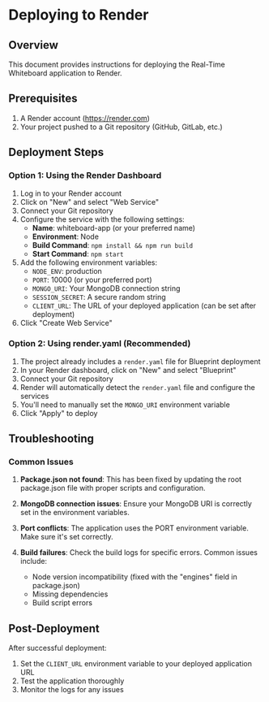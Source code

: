 # Deploying to Render

## Overview

This document provides instructions for deploying the Real-Time Whiteboard application to Render.

## Prerequisites

1. A Render account (https://render.com)
2. Your project pushed to a Git repository (GitHub, GitLab, etc.)

## Deployment Steps

### Option 1: Using the Render Dashboard

1. Log in to your Render account
2. Click on "New" and select "Web Service"
3. Connect your Git repository
4. Configure the service with the following settings:
   - **Name**: whiteboard-app (or your preferred name)
   - **Environment**: Node
   - **Build Command**: `npm install && npm run build`
   - **Start Command**: `npm start`
5. Add the following environment variables:
   - `NODE_ENV`: production
   - `PORT`: 10000 (or your preferred port)
   - `MONGO_URI`: Your MongoDB connection string
   - `SESSION_SECRET`: A secure random string
   - `CLIENT_URL`: The URL of your deployed application (can be set after deployment)
6. Click "Create Web Service"

### Option 2: Using render.yaml (Recommended)

1. The project already includes a `render.yaml` file for Blueprint deployment
2. In your Render dashboard, click on "New" and select "Blueprint"
3. Connect your Git repository
4. Render will automatically detect the `render.yaml` file and configure the services
5. You'll need to manually set the `MONGO_URI` environment variable
6. Click "Apply" to deploy

## Troubleshooting

### Common Issues

1. **Package.json not found**: This has been fixed by updating the root package.json file with proper scripts and configuration.

2. **MongoDB connection issues**: Ensure your MongoDB URI is correctly set in the environment variables.

3. **Port conflicts**: The application uses the PORT environment variable. Make sure it's set correctly.

4. **Build failures**: Check the build logs for specific errors. Common issues include:
   - Node version incompatibility (fixed with the "engines" field in package.json)
   - Missing dependencies
   - Build script errors

## Post-Deployment

After successful deployment:

1. Set the `CLIENT_URL` environment variable to your deployed application URL
2. Test the application thoroughly
3. Monitor the logs for any issues